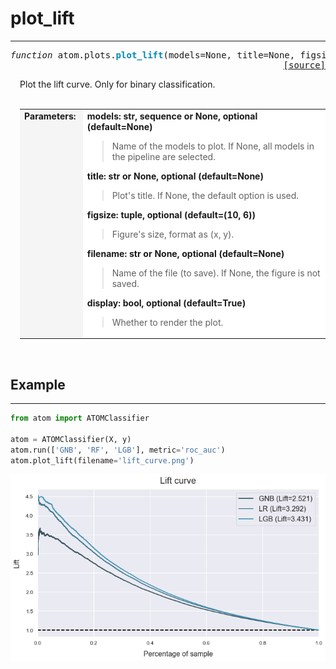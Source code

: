 # plot_lift
------------

<a name="atom-plot-lift"></a>
<pre><em>function</em> atom.plots.<strong style="color:#008AB8">plot_lift</strong>(models=None, title=None, figsize=(10, 6), filename=None, display=True)
<div align="right"><a href="https://github.com/tvdboom/ATOM/blob/master/atom/plots.py#L336">[source]</a></div></pre>
<div style="padding-left:3%">
Plot the lift curve. Only for binary classification.
<br /><br />
<table width="100%">
<tr>
<td width="15%" style="vertical-align:top; background:#F5F5F5;"><strong>Parameters:</strong></td>
<td width="75%" style="background:white;">
<strong>models: str, sequence or None, optional (default=None)</strong>
<blockquote>
Name of the models to plot. If None, all models in the pipeline are selected.
</blockquote>
<strong>title: str or None, optional (default=None)</strong>
<blockquote>
Plot's title. If None, the default option is used.
</blockquote>
<strong>figsize: tuple, optional (default=(10, 6))</strong>
<blockquote>
Figure's size, format as (x, y).
</blockquote>
<strong>filename: str or None, optional (default=None)</strong>
<blockquote>
Name of the file (to save). If None, the figure is not saved.
</blockquote>
<strong>display: bool, optional (default=True)</strong>
<blockquote>
Whether to render the plot.
</blockquote>
</tr>
</table>
</div>
<br />



## Example
----------
```python
from atom import ATOMClassifier

atom = ATOMClassifier(X, y)
atom.run(['GNB', 'RF', 'LGB'], metric='roc_auc')
atom.plot_lift(filename='lift_curve.png')
```
![plot_lift](../../img/plots/plot_lift.png)

